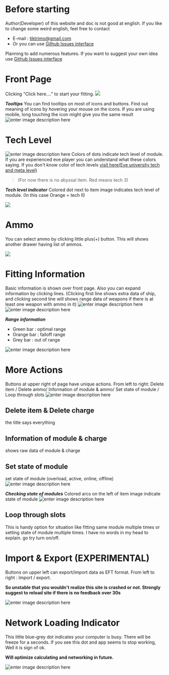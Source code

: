 # Before starting
Author(Developer) of this website and doc is not good at english. If you like to change some weird english, feel free to contact
 - E-mail : tiktrimo@gmail.com
 - Or you can use [Github Issues interface](https://github.com/tiktrimo/EVE-Fitting.js/issues)

Planning to add numerous features. If you want to suggest your own idea use  [Github Issues interface](https://github.com/tiktrimo/EVE-Fitting.js/issues)
# Front Page
Clicking "Click here...." to start your fitting. 
![](https://i.ibb.co/wwhJ2zf/front.png)

***Tooltips***
You can find tooltips on most of icons and buttons. Find out meaning of icons by hovering your mouse on the icons. If you are using mobile, long touching the icon might give you the same result
![enter image description here](https://i.ibb.co/xgBPX1b/tooltip.png)

# Tech Level
![enter image description here](https://i.ibb.co/r0PSS0X/Tech-Level.png)
Colors of dots indicate tech level of module. If you are experienced eve player you can understand what these colors saying. If you don't know color of tech levels [visit here(Eve university tech and meta level)](https://wiki.eveuniversity.org/Tech_and_meta_levels) 

> (For now there is no abyssal item. Red means tech 3)

***Tech level indicator***
Colored dot next to item image indicates tech level of module.
(In this case Orange = tech II)

![](https://i.ibb.co/h2QB5rd/tech-Badge.png)

# Ammo
You can select ammo by clicking little plus(+) button.
This will shows another drawer having list of ammos.

![](https://i.ibb.co/PtnHczT/Charge-Click.png)


# Fitting Information
Basic information is shown over front page. 
Also you can expand information by clicking  lines. 
(Clicking first line shows extra data of ship, and clicking second line will shows range data of weapons if there is at least one weapon with ammo in it)
![enter image description here](https://i.ibb.co/bXGQThr/process-More-Info.png)
![enter image description here](https://i.ibb.co/8MRSMc8/MoreInfo.png)

***Range information***

 - Green bar : optimal range
 - Orange bar : falloff range
 - Grey bar : out of range
 
![enter image description here](https://i.ibb.co/vcC7BWx/range-Multiple.png)

# More Actions
Buttons at upper right of page have unique actions.
From left to right: 
Delete item / Delete ammo/ Information of module & ammo/ Set state of module / Loop through slots
![enter image description here](https://i.ibb.co/w61YQbP/icons.png)
## Delete item & Delete charge
the title says everything
## Information of module & charge
shows raw data of module & charge
## Set state of module
set state of module (overload, active, online, offline)
![enter image description here](https://i.ibb.co/zNVdzYf/state.png)

***Checking state of modules***
Colored arcs on the left of item image indicate state of module
![enter image description here](https://i.ibb.co/2KS8dfh/state-Feedback-Highlight.png)
## Loop through slots
This is handy option for situation like fitting same module multiple times or setting state of module multiple times. I have no words in my head to explain. go try turn on/off.

# Import & Export (EXPERIMENTAL)
Buttons on upper left can export/import data as EFT format.
From left to right : Import / export.

**So unstable that you wouldn't realize this site is crashed or not. Strongly suggest to reload site if there is no feedback over 30s**

![enter image description here](https://i.ibb.co/k0Xqzvt/export-Import.png)

# Network Loading Indicator
This little blue-grey dot indicates your computer is busy. There will be freeze for a seconds. If you see this dot and app seems to stop working, Well it is sign of ok.

**Will optimize calculating and networking in future.** 

![enter image description here](https://i.ibb.co/bb095VB/loading-Indi.png)
